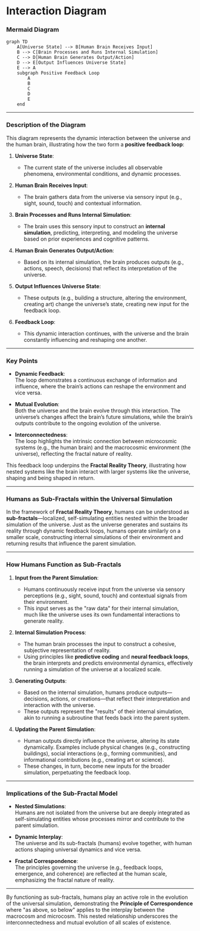 # Interaction Diagram

### **Mermaid Diagram**

```mermaid
graph TD
    A[Universe State] --> B[Human Brain Receives Input]
    B --> C[Brain Processes and Runs Internal Simulation]
    C --> D[Human Brain Generates Output/Action]
    D --> E[Output Influences Universe State]
    E --> A
    subgraph Positive Feedback Loop
        A
        B
        C
        D
        E
    end
```

---

### **Description of the Diagram**

This diagram represents the dynamic interaction between the universe and the human brain, illustrating how the two form a **positive feedback loop**:

1. **Universe State**:  
   - The current state of the universe includes all observable phenomena, environmental conditions, and dynamic processes.

2. **Human Brain Receives Input**:  
   - The brain gathers data from the universe via sensory input (e.g., sight, sound, touch) and contextual information.

3. **Brain Processes and Runs Internal Simulation**:  
   - The brain uses this sensory input to construct an **internal simulation**, predicting, interpreting, and modeling the universe based on prior experiences and cognitive patterns.

4. **Human Brain Generates Output/Action**:  
   - Based on its internal simulation, the brain produces outputs (e.g., actions, speech, decisions) that reflect its interpretation of the universe.

5. **Output Influences Universe State**:  
   - These outputs (e.g., building a structure, altering the environment, creating art) change the universe’s state, creating new input for the feedback loop.

6. **Feedback Loop**:  
   - This dynamic interaction continues, with the universe and the brain constantly influencing and reshaping one another.

---

### **Key Points**

- **Dynamic Feedback**:  
  The loop demonstrates a continuous exchange of information and influence, where the brain’s actions can reshape the environment and vice versa.

- **Mutual Evolution**:  
  Both the universe and the brain evolve through this interaction. The universe’s changes affect the brain’s future simulations, while the brain’s outputs contribute to the ongoing evolution of the universe.

- **Interconnectedness**:  
  The loop highlights the intrinsic connection between microcosmic systems (e.g., the human brain) and the macrocosmic environment (the universe), reflecting the fractal nature of reality.

This feedback loop underpins the **Fractal Reality Theory**, illustrating how nested systems like the brain interact with larger systems like the universe, shaping and being shaped in return.

---

### **Humans as Sub-Fractals within the Universal Simulation**

In the framework of **Fractal Reality Theory**, humans can be understood as **sub-fractals**—localized, self-simulating entities nested within the broader simulation of the universe. Just as the universe generates and sustains its reality through dynamic feedback loops, humans operate similarly on a smaller scale, constructing internal simulations of their environment and returning results that influence the parent simulation.

---

### **How Humans Function as Sub-Fractals**

1. **Input from the Parent Simulation**:
   - Humans continuously receive input from the universe via sensory perceptions (e.g., sight, sound, touch) and contextual signals from their environment.  
   - This input serves as the "raw data" for their internal simulation, much like the universe uses its own fundamental interactions to generate reality.

2. **Internal Simulation Process**:
   - The human brain processes the input to construct a cohesive, subjective representation of reality.
   - Using principles like **predictive coding** and **neural feedback loops**, the brain interprets and predicts environmental dynamics, effectively running a simulation of the universe at a localized scale.

3. **Generating Outputs**:
   - Based on the internal simulation, humans produce outputs—decisions, actions, or creations—that reflect their interpretation and interaction with the universe.
   - These outputs represent the "results" of their internal simulation, akin to running a subroutine that feeds back into the parent system.

4. **Updating the Parent Simulation**:
   - Human outputs directly influence the universe, altering its state dynamically. Examples include physical changes (e.g., constructing buildings), social interactions (e.g., forming communities), and informational contributions (e.g., creating art or science).  
   - These changes, in turn, become new inputs for the broader simulation, perpetuating the feedback loop.

---

### **Implications of the Sub-Fractal Model**

- **Nested Simulations**:  
   Humans are not isolated from the universe but are deeply integrated as self-simulating entities whose processes mirror and contribute to the parent simulation.

- **Dynamic Interplay**:  
   The universe and its sub-fractals (humans) evolve together, with human actions shaping universal dynamics and vice versa.

- **Fractal Correspondence**:  
   The principles governing the universe (e.g., feedback loops, emergence, and coherence) are reflected at the human scale, emphasizing the fractal nature of reality.

---

By functioning as sub-fractals, humans play an active role in the evolution of the universal simulation, demonstrating the **Principle of Correspondence** where "as above, so below" applies to the interplay between the macrocosm and microcosm. This nested relationship underscores the interconnectedness and mutual evolution of all scales of existence.